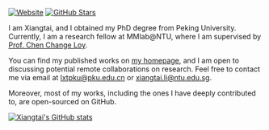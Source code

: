 <!--### Hi there 👋



**lxtGH/lxtGH** is a ✨ _special_ ✨ repository because its `README.md` (this file) appears on your GitHub profile.

Here are some ideas to get you started:

- 🔭 I’m currently working on ...
- 🌱 I’m currently learning ...
- 👯 I’m looking to collaborate on ...
- 🤔 I’m looking for help with ...
- 💬 Ask me about ...
- 📫 How to reach me: ...
- 😄 Pronouns: ...
- ⚡ Fun fact: ...
-->


[![Website](https://img.shields.io/website?label=lxtgh.github.io&style=for-the-badge&up_message=up&url=https://lxtgh.github.io/)](https://lxtgh.github.io/)
[![GitHub Stars](https://img.shields.io/github/stars/lxtGH?affiliations=OWNER%2CCOLLABORATOR&style=for-the-badge)](https://github.com/lxtGH)


I am Xiangtai, and I obtained my PhD degree from Peking University. Currently, I am a research fellow at MMlab@NTU, where I am supervised by [Prof. Chen Change Loy](https://www.mmlab-ntu.com/person/ccloy/).

You can find my published works on [my homepage](https://lxtgh.github.io/), and I am open to discussing potential remote collaborations on research. Feel free to contact me via email at lxtpku@pku.edu.cn or xiangtai.li@ntu.edu.sg.

Moreover, most of my works, including the ones I have deeply contributed to, are open-sourced on GitHub.


[![Xiangtai's GitHub stats](https://github-readme-stats.vercel.app/api?username=lxtGH&count_private=false&show_icons=true)](https://github.com/anuraghazra/github-readme-stats&theme=default)
